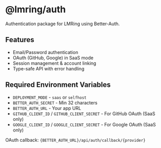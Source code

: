 # @lmring/auth

Authentication package for LMRing using Better-Auth.

## Features

- Email/Password authentication
- OAuth (GitHub, Google) in SaaS mode
- Session management & account linking
- Type-safe API with error handling

## Required Environment Variables

- `DEPLOYMENT_MODE` - `saas` or `selfhost`
- `BETTER_AUTH_SECRET` - Min 32 characters
- `BETTER_AUTH_URL` - Your app URL
- `GITHUB_CLIENT_ID` / `GITHUB_CLIENT_SECRET` - For GitHub OAuth (SaaS only)
- `GOOGLE_CLIENT_ID` / `GOOGLE_CLIENT_SECRET` - For Google OAuth (SaaS only)

OAuth callback: `{BETTER_AUTH_URL}/api/auth/callback/{provider}`
